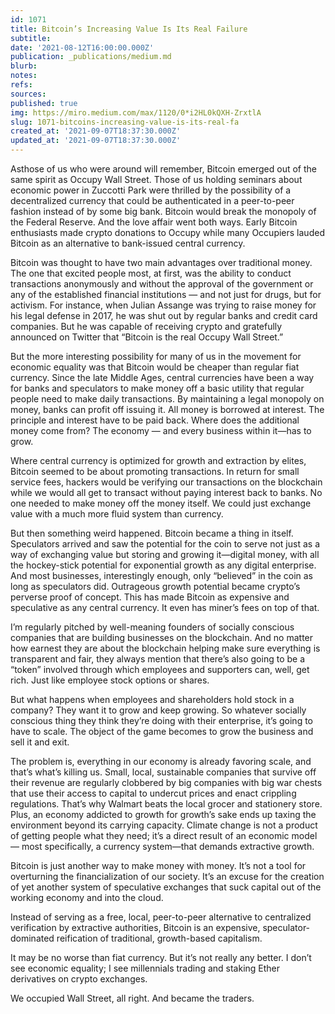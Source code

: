 ```yaml
---
id: 1071
title: Bitcoin’s Increasing Value Is Its Real Failure
subtitle: 
date: '2021-08-12T16:00:00.000Z'
publication: _publications/medium.md
blurb: 
notes: 
refs: 
sources: 
published: true
img: https://miro.medium.com/max/1120/0*i2HL0kQXH-ZrxtlA
slug: 1071-bitcoins-increasing-value-is-its-real-fa
created_at: '2021-09-07T18:37:30.000Z'
updated_at: '2021-09-07T18:37:30.000Z'
---
```

Asthose of us who were around will remember, Bitcoin emerged out of the same spirit as Occupy Wall Street. Those of us holding seminars about economic power in Zuccotti Park were thrilled by the possibility of a decentralized currency that could be authenticated in a peer-to-peer fashion instead of by some big bank. Bitcoin would break the monopoly of the Federal Reserve. And the love affair went both ways. Early Bitcoin enthusiasts made crypto donations to Occupy while many Occupiers lauded Bitcoin as an alternative to bank-issued central currency.

Bitcoin was thought to have two main advantages over traditional money. The one that excited people most, at first, was the ability to conduct transactions anonymously and without the approval of the government or any of the established financial institutions — and not just for drugs, but for activism. For instance, when Julian Assange was trying to raise money for his legal defense in 2017, he was shut out by regular banks and credit card companies. But he was capable of receiving crypto and gratefully announced on Twitter that “Bitcoin is the real Occupy Wall Street.”

But the more interesting possibility for many of us in the movement for economic equality was that Bitcoin would be cheaper than regular fiat currency. Since the late Middle Ages, central currencies have been a way for banks and speculators to make money off a basic utility that regular people need to make daily transactions. By maintaining a legal monopoly on money, banks can profit off issuing it. All money is borrowed at interest. The principle and interest have to be paid back. Where does the additional money come from? The economy — and every business within it—has to grow.

Where central currency is optimized for growth and extraction by elites, Bitcoin seemed to be about promoting transactions. In return for small service fees, hackers would be verifying our transactions on the blockchain while we would all get to transact without paying interest back to banks. No one needed to make money off the money itself. We could just exchange value with a much more fluid system than currency.

But then something weird happened. Bitcoin became a thing in itself. Speculators arrived and saw the potential for the coin to serve not just as a way of exchanging value but storing and growing it—digital money, with all the hockey-stick potential for exponential growth as any digital enterprise. And most businesses, interestingly enough, only “believed” in the coin as long as speculators did. Outrageous growth potential became crypto’s perverse proof of concept. This has made Bitcoin as expensive and speculative as any central currency. It even has miner’s fees on top of that.

I’m regularly pitched by well-meaning founders of socially conscious companies that are building businesses on the blockchain. And no matter how earnest they are about the blockchain helping make sure everything is transparent and fair, they always mention that there’s also going to be a “token” involved through which employees and supporters can, well, get rich. Just like employee stock options or shares.

But what happens when employees and shareholders hold stock in a company? They want it to grow and keep growing. So whatever socially conscious thing they think they’re doing with their enterprise, it’s going to have to scale. The object of the game becomes to grow the business and sell it and exit.

The problem is, everything in our economy is already favoring scale, and that’s what’s killing us. Small, local, sustainable companies that survive off their revenue are regularly clobbered by big companies with big war chests that use their access to capital to undercut prices and enact crippling regulations. That’s why Walmart beats the local grocer and stationery store. Plus, an economy addicted to growth for growth’s sake ends up taxing the environment beyond its carrying capacity. Climate change is not a product of getting people what they need; it’s a direct result of an economic model — most specifically, a currency system—that demands extractive growth.

Bitcoin is just another way to make money with money. It’s not a tool for overturning the financialization of our society. It’s an excuse for the creation of yet another system of speculative exchanges that suck capital out of the working economy and into the cloud.

Instead of serving as a free, local, peer-to-peer alternative to centralized verification by extractive authorities, Bitcoin is an expensive, speculator-dominated reification of traditional, growth-based capitalism.

It may be no worse than fiat currency. But it’s not really any better. I don’t see economic equality; I see millennials trading and staking Ether derivatives on crypto exchanges.

We occupied Wall Street, all right. And became the traders.
